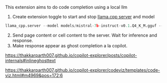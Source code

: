 This extension aims to do code completion using a local llm

1. Create extension toggle to start and stop [llama.cpp server](https://github.com/abetlen/llama-cpp-python) and model 
```python 
llama_cpp.server --model models/mistral-7b-instruct-v0.1.Q4_K_M.gguf --n_gpu_layers 35- 
```
2. Send page content or cell content to the server. Wait for inference and response. 
3. Make response appear as ghost completion a la copilot. 


https://thakkarparth007.github.io/copilot-explorer/posts/copilot-internals#inlineghosttext

https://thakkarparth007.github.io/copilot-explorer/codeviz/templates/code-viz.html#m4969&pos=172:6

